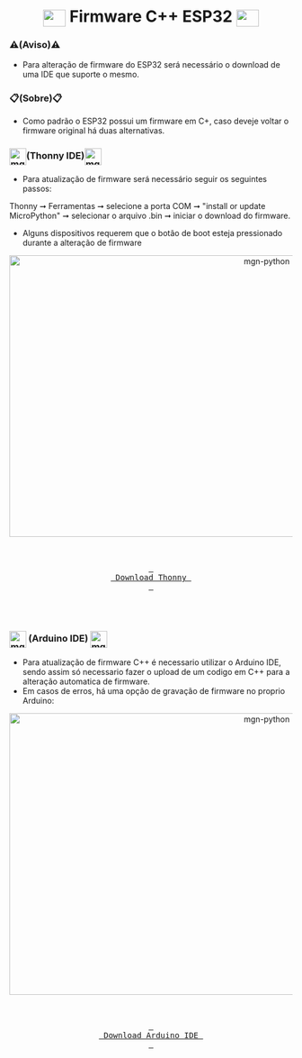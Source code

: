 <h1 align="center">
   <img align="center" alt="mgn-python" height="30" width="40" src="https://cdn.jsdelivr.net/gh/devicons/devicon/icons/cplusplus/cplusplus-original.svg"> Firmware C++ ESP32 <img align="center" alt="mgn-Csharp" height="30" width="40" src="https://cdn.jsdelivr.net/gh/devicons/devicon/icons/cplusplus/cplusplus-original.svg">
 </h1>

### ⚠️(Aviso)⚠️
- Para alteração de firmware do ESP32 será necessário o download de uma IDE que suporte o mesmo.
    
### 📋(Sobre)📋
- Como padrão o ESP32 possui um firmware em C+, caso deveje voltar o firmware original há duas alternativas.

<h3><img align="center" alt="mgn-Csharp" height="30" width="30" src="https://user-images.githubusercontent.com/111460258/208281320-d530f7af-246f-4733-8246-5872b1082887.png">(Thonny IDE)<img align="center" alt="mgn-Csharp" height="30" width="30" src="https://user-images.githubusercontent.com/111460258/208281320-d530f7af-246f-4733-8246-5872b1082887.png"></h3>

- Para atualização de firmware será necessário seguir os seguintes passos:

Thonny ➞ Ferramentas ➞ selecione a porta COM ➞ "install or update MicroPython" ➞ selecionar o arquivo .bin ➞ iniciar o download do firmware.
- Alguns dispositivos requerem que o botão de boot esteja pressionado durante a alteração de firmware

<div align="center">
<img align="center" alt="mgn-python" height="500" width="900" src="https://user-images.githubusercontent.com/111460258/208281512-abf744d8-2e59-4ec9-b609-6e438e61a2c4.png"
</div>


<div align = center>
         
<br>
<br>

[<kbd> <br> Download Thonny <br> </kbd>][KBD]
</div>

<br>
<br>

<!---------------------------------------------------------------------------->

[KBD]: https://thonny.org/
  
</div>


<h3><img align="center" alt="mgn-Csharp" height="30" width="30" src="https://cdn.jsdelivr.net/gh/devicons/devicon/icons/arduino/arduino-original-wordmark.svg"> (Arduino IDE) <img align="center" alt="mgn-Csharp" height="30" width="30" src="https://cdn.jsdelivr.net/gh/devicons/devicon/icons/arduino/arduino-original-wordmark.svg"></h3>

- Para atualização de firmware C++ é necessario utilizar o Arduino IDE, sendo assim só necessario fazer o upload de um codigo em C++ para a alteração automatica de firmware.
- Em casos de erros, há uma opção de gravação de firmware no proprio Arduino: 
<div align="center">
<img align="center" alt="mgn-python" height="500" width="900" src="https://user-images.githubusercontent.com/111460258/208308852-0ba016a8-b32f-48fc-9515-a246c2d23aff.png">
</div>


<div align = center>
         
<br>
<br>

[<kbd> <br> Download Arduino IDE <br> </kbd>][KBD]
</div>

<br>
<br>

<!---------------------------------------------------------------------------->

[KBD]: https://www.arduino.cc/en/software

